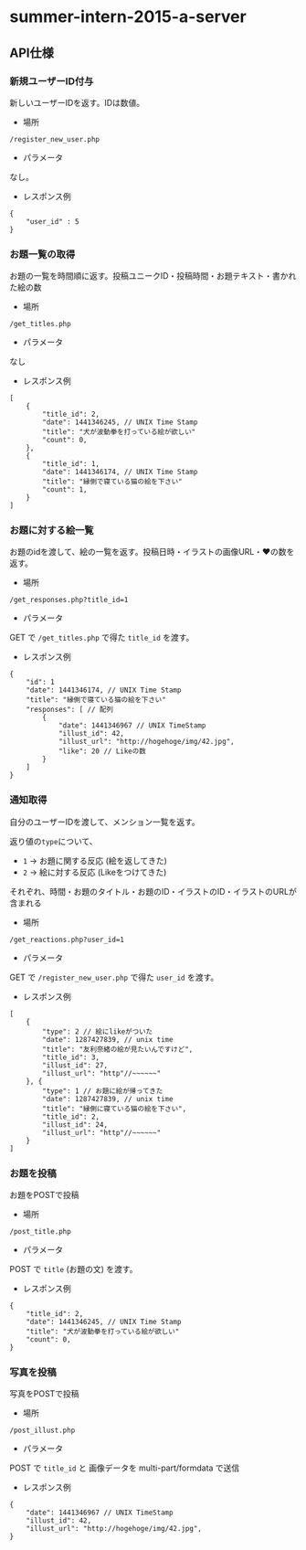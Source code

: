 # summer-intern-2015-a-server

## API仕様

### 新規ユーザーID付与

新しいユーザーIDを返す。IDは数値。

* 場所

`/register_new_user.php`

* パラメータ

なし。

* レスポンス例

```
{
    "user_id" : 5
}
```

### お題一覧の取得

お題の一覧を時間順に返す。投稿ユニークID・投稿時間・お題テキスト・書かれた絵の数

* 場所

`/get_titles.php`

* パラメータ

なし

* レスポンス例

```
[
    {
        "title_id": 2,
        "date": 1441346245, // UNIX Time Stamp
        "title": "犬が波動拳を打っている絵が欲しい"
        "count": 0,
    },
    {
        "title_id": 1,
        "date": 1441346174, // UNIX Time Stamp
        "title": "縁側で寝ている猫の絵を下さい"
        "count": 1,
    }
]
```

### お題に対する絵一覧

お題のidを渡して、絵の一覧を返す。投稿日時・イラストの画像URL・♥の数を返す。

* 場所

`/get_responses.php?title_id=1`

* パラメータ

GET で `/get_titles.php` で得た `title_id` を渡す。

* レスポンス例

```
{
    "id": 1
    "date": 1441346174, // UNIX Time Stamp
    "title": "縁側で寝ている猫の絵を下さい"
    "responses": [ // 配列
        {
            "date": 1441346967 // UNIX TimeStamp
            "illust_id": 42,
            "illust_url": "http://hogehoge/img/42.jpg",
            "like": 20 // Likeの数
        }
    ]
}
```

### 通知取得

自分のユーザーIDを渡して、メンション一覧を返す。

返り値の`type`について、
 * `1` -> お題に関する反応 (絵を返してきた)
 * `2` -> 絵に対する反応 (Likeをつけてきた)

それぞれ、時間・お題のタイトル・お題のID・イラストのID・イラストのURLが含まれる

* 場所

`/get_reactions.php?user_id=1`

* パラメータ

GET で `/register_new_user.php` で得た `user_id` を渡す。

* レスポンス例

```
[
    {
        "type": 2 // 絵にlikeがついた
        "date": 1287427839, // unix time
        "title": "友利奈緒の絵が見たいんですけど",
        "title_id": 3,
        "illust_id": 27,
        "illust_url": "http"//~~~~~~"
    }, {
        "type": 1 // お題に絵が帰ってきた
        "date": 1287427839, // unix time
        "title": "縁側に寝ている猫の絵を下さい",
        "title_id": 2,
        "illust_id": 24,
        "illust_url": "http"//~~~~~~"
    }
]
```

### お題を投稿

お題をPOSTで投稿

* 場所

`/post_title.php`

* パラメータ

POST で `title` (お題の文) を渡す。

* レスポンス例

```
{
    "title_id": 2,
    "date": 1441346245, // UNIX Time Stamp
    "title": "犬が波動拳を打っている絵が欲しい"
    "count": 0,
}
```

### 写真を投稿

写真をPOSTで投稿

* 場所

`/post_illust.php`

* パラメータ

POST で `title_id` と 画像データを multi-part/formdata で送信

* レスポンス例

```
{
    "date": 1441346967 // UNIX TimeStamp
    "illust_id": 42,
    "illust_url": "http://hogehoge/img/42.jpg",
}
```
